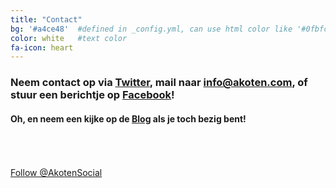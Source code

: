 ```yaml
---
title: "Contact"
bg: '#a4ce48'  #defined in _config.yml, can use html color like '#0fbfcf'
color: white   #text color
fa-icon: heart
---
```


### Neem contact op via <a href="https://twitter.com/AkotenSocial" target="_blank">Twitter</a>, mail naar <info@akoten.com>, of stuur een berichtje op <a href="https://facebook.com/Akoten" target="_blank">Facebook</a>!
 
#### Oh, en neem een kijke op de [Blog](http://blog.akoten.com) als je toch bezig bent!

 <br>
 
<div id="contact-social-buttons">
<div style="margin-left: 4%;" class="fb-like" data-href="https://www.facebook.com/pages/Akoten/263615787128883?fref=ts" data-layout="button_count" data-action="like" data-show-faces="true" data-share="true"></div>
<br>
<br>
<a  href="https://twitter.com/AkotenSocial" class="twitter-follow-button" data-show-count="false" data-size="large">Follow @AkotenSocial</a>
<script>!function(d,s,id){var js,fjs=d.getElementsByTagName(s)[0],p=/^http:/.test(d.location)?'http':'https';if(!d.getElementById(id)){js=d.createElement(s);js.id=id;js.src=p+'://platform.twitter.com/widgets.js';fjs.parentNode.insertBefore(js,fjs);}}(document, 'script', 'twitter-wjs');</script>
</div>